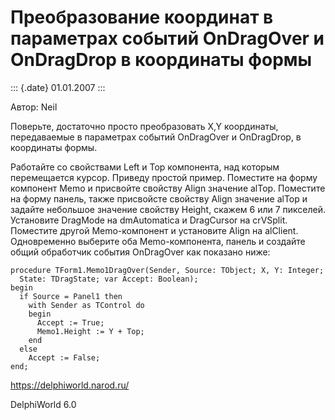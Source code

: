 Преобразование координат в параметрах событий OnDragOver и OnDragDrop в координаты формы
========================================================================================

::: {.date}
01.01.2007
:::

Автор: Neil

Поверьте, достаточно просто преобразовать X,Y координаты, передаваемые в
параметрах событий OnDragOver и OnDragDrop, в координаты формы.

Работайте со свойствами Left и Top компонента, над которым перемещается
курсор. Приведу простой пример. Поместите на форму компонент Memo и
присвойте свойству Align значение alTop. Поместите на форму панель,
также присвойсте свойству Align значение alTop и задайте небольшое
значение свойству Height, скажем 6 или 7 пикселей. Установите DragMode
на dmAutomatica и DragCursor на crVSplit. Поместите другой
Memo-компонент и установите Align на alClient. Одновременно выберите оба
Memo-компонента, панель и создайте общий обработчик события OnDragOver
как показано ниже:

    procedure TForm1.Memo1DragOver(Sender, Source: TObject; X, Y: Integer;
      State: TDragState; var Accept: Boolean);
    begin
      if Source = Panel1 then
        with Sender as TControl do
        begin
          Accept := True;
          Memo1.Height := Y + Top;
        end
      else
        Accept := False;
    end;

<https://delphiworld.narod.ru/>

DelphiWorld 6.0

 
